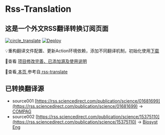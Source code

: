 #  Rss-Translation

## 这是一个外文RSS翻译转换订阅页面 

[![circle_translate](https://github.com/rcy1314/Rss-Translation/actions/workflows/circle_translate.yml/badge.svg)](https://github.com/rcy1314/Rss-Translation/actions/workflows/circle_translate.yml) [![Deploy](https://github.com/rcy1314/Rss-Translation/actions/workflows/jekyll-gh-pages.yml/badge.svg)](https://github.com/rcy1314/Rss-Translation/actions/workflows/jekyll-gh-pages.yml)

 💡重构翻译文件配置、更新Action环境依赖，添加不同翻译机制，初始化使用[下载](https://github.com/rcy1314/Rss-Translation/releases/tag/rss)

 📢查看 [项目修改完善、已添加源及使用说明](https://github.com/rcy1314/Rss-Translation/tree/main/illustrate)

 📢查看[ 本页 ](https://rcy1314.github.io/Rss-Translation) 参考自[ rss-translate ](https://github.com/talengu/rss-translate)

## 已转换翻译源
 - source001 [https://rss.sciencedirect.com/publication/science/01681699](https://rss.sciencedirect.com/publication/science/01681699) -> [COMPAG](rss/COMPAG.xml)
 - source002 [https://rss.sciencedirect.com/publication/science/15375110](https://rss.sciencedirect.com/publication/science/15375110) -> [Biosyst Eng](rss/Biosyst%20Eng.xml)
